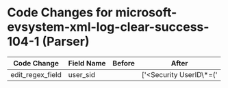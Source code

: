 # Code Changes for microsoft-evsystem-xml-log-clear-success-104-1 (Parser)

| Code Change | Field Name | Before | After |
|-------------|------------|--------|-------|
| edit_regex_field | user_sid |  | ['<Security UserID\\*=(\'|")({user_sid}[^\'<\/"]+)'] |